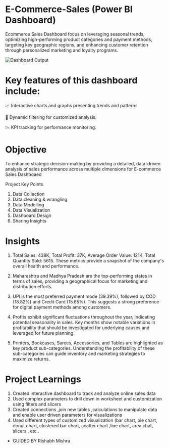 # E-Commerce-Sales (Power BI Dashboard)
Ecommerce  Sales Dashboard  focus on leveraging seasonal trends, optimizing high-performing product categories and payment methods, targeting key geographic regions, and enhancing customer retention through personalized marketing and loyalty programs.

![Dashboard Output](https://github.com/user-attachments/assets/4a0d3c79-ccc3-439f-bc54-7f9296831a93)

# Key features of this dashboard include: 

📈 Interactive charts and graphs presenting trends and patterns

🔄 Dynamic filtering for customized analysis.

 📉 KPI tracking for performance monitoring.

# Objective 
 To enhance strategic decision-making by providing a detailed, data-driven analysis of sales performance across multiple dimensions for  E-commerce Sales Dashboaed

Project Key Points 
1. Data Collection 
2. Data cleaning & wrangling
3. Data Modelling
4. Data Visualization
5. Dashboard Design
6. Sharing Insights

# Insights
 
 1. Total Sales: 438K, Total Profit: 37K, Average Order Value: 121K, Total Quantity Sold: 5615. These metrics provide a snapshot of the company's overall health and performance.
 
 2. Maharashtra and Madhya Pradesh are the top-performing states in terms of sales, providing a geographical focus for marketing and distribution efforts.
 
 3. UPI is the most preferred payment mode (39.39%), followed by COD (18.82%) and Credit Card (15.65%). This suggests a strong preference for digital payment methods among customers.
 
 4. Profits exhibit significant fluctuations throughout the year, indicating potential seasonality in sales. Key months show notable variations in profitability that should be investigated for underlying causes and leveraged for future planning.
 
 5. Printers, Bookcases, Sarees, Accessories, and Tables are highlighted as key product sub-categories. Understanding the profitability of these sub-categories can guide inventory and marketing strategies to maximize returns.

# Project Learnings 
1. Created interactive dashboard to track and analyze online sales data
2. Used complex parameters to drill down in worksheet and customization using filters and slicers 
3. Created connections ,join new tables ,calculations to manipulate data and enable user driven parameters for visualizations 
4. Used different types of customized visualization (bar chart, pie chart, donut chart, clustered bar chart, scatter chart ,line chart, area chat, slicers , etc .
- GUIDED BY Rishabh Mishra


